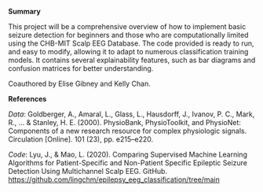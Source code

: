 **Summary**

This project will be a comprehensive overview of how to implement basic seizure detection for beginners and those who are computationally limited using the CHB-MIT Scalp EEG Database. The code provided is ready to run, and easy to modify, allowing it to adapt to numerous classification training models. It contains several explainability features, such as bar diagrams and confusion matrices for better understanding.

Coauthored by Elise Gibney and Kelly Chan.


**References**

*Data*: Goldberger, A., Amaral, L., Glass, L., Hausdorff, J., Ivanov, P. C., Mark, R., ... & Stanley, H. E. (2000). PhysioBank, PhysioToolkit, and PhysioNet: Components of a new research resource for complex physiologic signals. Circulation [Online]. 101 (23), pp. e215–e220.

*Code*: Lyu, J., & Mao, L. (2020). Comparing Supervised Machine Learning Algorithms for Patient-Specific and Non-Patient Specific Epileptic Seizure Detection Using Multichannel Scalp EEG. GitHub. https://github.com/lingchm/epilepsy_eeg_classification/tree/main



